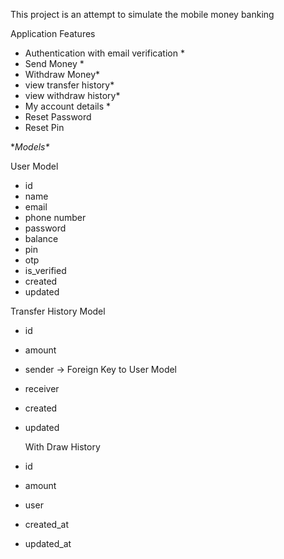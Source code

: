 This project is an attempt to simulate the mobile money banking

Application Features

* Authentication with email verification *
* Send Money *
* Withdraw Money*
* view transfer history*
* view withdraw history*
* My account details *
* Reset Password
* Reset Pin

**Models\**

User Model

* id
* name
* email
* phone number
* password
* balance
* pin
* otp
* is_verified
* created
* updated

Transfer History Model

* id
* amount
* sender -> Foreign Key to User Model
* receiver
* created
* updated

  With Draw History
* id
* amount
* user
* created_at
* updated_at
